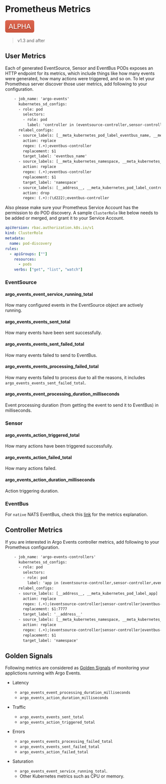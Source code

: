 # Prometheus Metrics

![alpha](assets/alpha.svg)

> v1.3 and after

## User Metrics

Each of generated EventSource, Sensor and EventBus PODs exposes an HTTP endpoint
for its metrics, which include things like how many events were generated, how
many actions were triggered, and so on. To let your Prometheus server discover
those user metrics, add following to your configuration.

```txt
    - job_name: 'argo-events'
      kubernetes_sd_configs:
      - role: pod
        selectors:
        - role: pod
          label: 'controller in (eventsource-controller,sensor-controller,eventbus-controller)'
      relabel_configs:
      - source_labels: [__meta_kubernetes_pod_label_eventbus_name, __meta_kubernetes_pod_label_controller]
        action: replace
        regex: (.+);eventbus-controller
        replacement: $1
        target_label: 'eventbus_name'
      - source_labels: [__meta_kubernetes_namespace, __meta_kubernetes_pod_label_controller]
        action: replace
        regex: (.+);eventbus-controller
        replacement: $1
        target_label: 'namespace'
      - source_labels: [__address__, __meta_kubernetes_pod_label_controller]
        action: drop
        regex: (.+):(\d222);eventbus-controller
```

Also please make sure your Prometheus Service Account has the permission to do
POD discovery. A sample `ClusterRole` like below needs to be added or merged,
and grant it to your Service Account.

```yaml
apiVersion: rbac.authorization.k8s.io/v1
kind: ClusterRole
metadata:
  name: pod-discovery
rules:
  - apiGroups: [""]
    resources:
      - pods
    verbs: ["get", "list", "watch"]
```

### EventSource

#### argo_events_event_service_running_total

How many configured events in the EventSource object are actively running.

#### argo_events_events_sent_total

How many events have been sent successfully.

#### argo_events_events_sent_failed_total

How many events failed to send to EventBus.

#### argo_events_events_processing_failed_total

How many events failed to process due to all the reasons, it includes
`argo_events_events_sent_failed_total`.

#### argo_events_event_processing_duration_milliseconds

Event processing duration (from getting the event to send it to EventBus) in
milliseconds.

### Sensor

#### argo_events_action_triggered_total

How many actions have been triggered successfully.

#### argo_events_action_failed_total

How many actions failed.

#### argo_events_action_duration_milliseconds

Action triggering duration.

### EventBus

For `native` NATS EventBus, check this
[link](https://github.com/nats-io/prometheus-nats-exporter) for the metrics
explanation.

## Controller Metrics

If you are interested in Argo Events controller metrics, add following to your
Prometheus configuration.

```txt
    - job_name: 'argo-events-controllers'
      kubernetes_sd_configs:
      - role: pod
        selectors:
        - role: pod
          label: 'app in (eventsource-controller,sensor-controller,eventbus-controller)'
      relabel_configs:
      - source_labels: [__address__, __meta_kubernetes_pod_label_app]
        action: replace
        regex: (.+);(eventsource-controller|sensor-controller|eventbus-controller)
        replacement: $1:7777
        target_label: '__address__'
      - source_labels: [__meta_kubernetes_namespace, __meta_kubernetes_pod_label_app]
        action: replace
        regex: (.+);(eventsource-controller|sensor-controller|eventbus-controller)
        replacement: $1
        target_label: 'namespace'
```

## Golden Signals

Following metrics are considered as
[Golden Signals](https://sre.google/sre-book/monitoring-distributed-systems/#xref_monitoring_golden-signals)
of monitoring your applictions running with Argo Events.

- Latency

  - `argo_events_event_processing_duration_milliseconds`
  - `argo_events_action_duration_milliseconds`

- Traffic

  - `argo_events_events_sent_total`
  - `argo_events_action_triggered_total`

- Errors

  - `argo_events_events_processing_failed_total`
  - `argo_events_events_sent_failed_total`
  - `argo_events_action_failed_total`

- Saturation

  - `argo_events_event_service_running_total`.
  - Other Kubernetes metrics such as CPU or memory.
